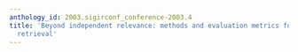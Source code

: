 ```yaml
---
anthology_id: 2003.sigirconf_conference-2003.4
title: 'Beyond independent relevance: methods and evaluation metrics for subtopic
  retrieval'
---
```

